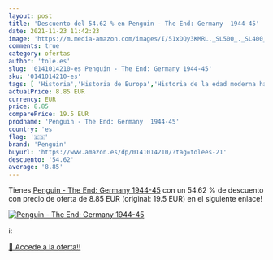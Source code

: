 ```yaml
---
layout: post
title: 'Descuento del 54.62 % en Penguin - The End: Germany  1944-45'
date: 2021-11-23 11:42:23
image: 'https://m.media-amazon.com/images/I/51xDQy3KMRL._SL500_._SL400_.jpg'
comments: true
category: ofertas
author: 'tole.es'
slug: '0141014210-es Penguin - The End: Germany 1944-45'
sku: '0141014210-es'
tags: [ 'Historia','Historia de Europa','Historia de la edad moderna hasta el siglo XX','Historia del siglo XX y XXI','Historia militar','Ideologías políticas','Libros','Libros universitarios de historia','Libros universitarios de humanidades','Libros universitarios y de estudios superiores','Política','penguin', ]
actualPrice: 8.85 EUR
currency: EUR
price: 8.85
comparePrice: 19.5 EUR
prodname: 'Penguin - The End: Germany  1944-45'
country: 'es'
flag: '🇪🇸'
brand: 'Penguin'
buyurl: 'https://www.amazon.es/dp/0141014210/?tag=tolees-21'
descuento: '54.62'
average: '8.85'
---
```


Tienes [Penguin - The End: Germany  1944-45](https://www.amazon.es/dp/0141014210/?tag=tolees-21) con un 54.62 % de descuento con precio de oferta de 8.85 EUR (original: 19.5 EUR) en el siguiente enlace!

[![Penguin - The End: Germany  1944-45](https://m.media-amazon.com/images/I/51xDQy3KMRL._SL500_._SL400_.jpg)](https://www.amazon.es/dp/0141014210/?tag=tolees-21)

ℹ️:


[🛒 Accede a la oferta!!](https://www.amazon.es/dp/0141014210/?tag=tolees-21)
